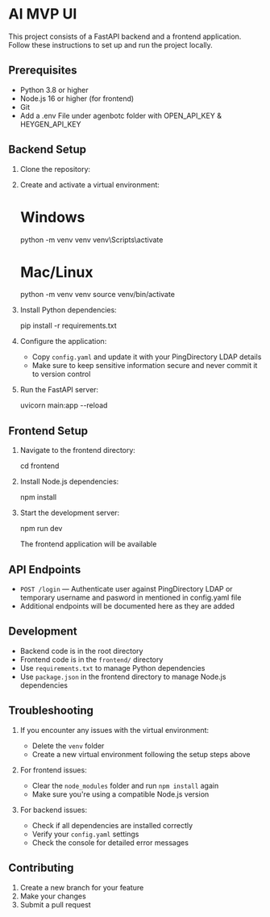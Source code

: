 # AI MVP UI

This project consists of a FastAPI backend and a frontend application. Follow these instructions to set up and run the project locally.

## Prerequisites

- Python 3.8 or higher
- Node.js 16 or higher (for frontend)
- Git
- Add a .env File under agenbotc folder with OPEN_API_KEY & HEYGEN_API_KEY
## Backend Setup

1. Clone the repository:
   
2. Create and activate a virtual environment:
   
   # Windows
   python -m venv venv
   venv\Scripts\activate

   # Mac/Linux
   python -m venv venv
   source venv/bin/activate
   

3. Install Python dependencies:
   
   pip install -r requirements.txt
   

4. Configure the application:
   - Copy `config.yaml` and update it with your PingDirectory LDAP details
   - Make sure to keep sensitive information secure and never commit it to version control

5. Run the FastAPI server:
   
   uvicorn main:app --reload
   

## Frontend Setup

1. Navigate to the frontend directory:
   
   cd frontend
   

2. Install Node.js dependencies:
   
   npm install
   

3. Start the development server:
   
   npm run dev
   
   The frontend application will be available 

## API Endpoints

- `POST /login` — Authenticate user against PingDirectory LDAP or temporary username and pasword in mentioned in config.yaml file
- Additional endpoints will be documented here as they are added

## Development

- Backend code is in the root directory
- Frontend code is in the `frontend/` directory
- Use `requirements.txt` to manage Python dependencies
- Use `package.json` in the frontend directory to manage Node.js dependencies

## Troubleshooting

1. If you encounter any issues with the virtual environment:
   - Delete the `venv` folder
   - Create a new virtual environment following the setup steps above

2. For frontend issues:
   - Clear the `node_modules` folder and run `npm install` again
   - Make sure you're using a compatible Node.js version

3. For backend issues:
   - Check if all dependencies are installed correctly
   - Verify your `config.yaml` settings
   - Check the console for detailed error messages

## Contributing

1. Create a new branch for your feature
2. Make your changes
3. Submit a pull request

